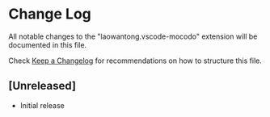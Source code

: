 # Change Log

All notable changes to the "laowantong.vscode-mocodo" extension will be documented in this file.

Check [Keep a Changelog](http://keepachangelog.com/) for recommendations on how to structure this file.

## [Unreleased]

- Initial release